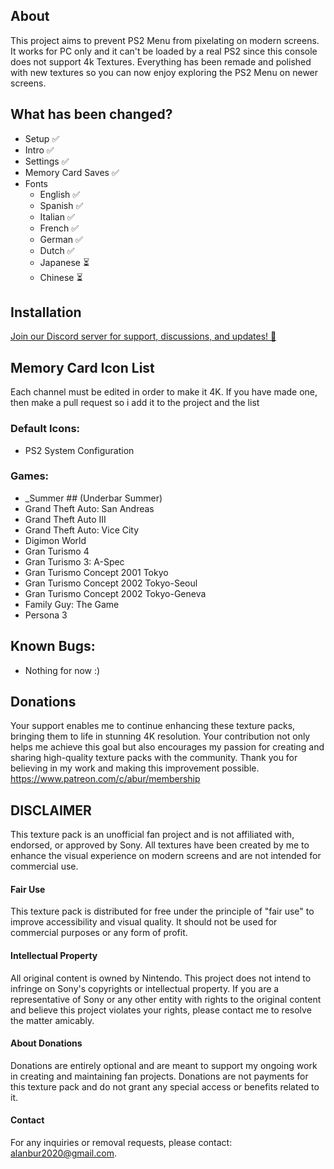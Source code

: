 ## About
This project aims to prevent PS2 Menu from pixelating on modern screens. It works for PC only and it can't be loaded by a real PS2 since this console does not support 4k Textures. Everything has been remade and polished with new textures so you can now enjoy exploring the PS2 Menu on newer screens.

## What has been changed?
- Setup ✅
- Intro ✅
- Settings ✅
- Memory Card Saves ✅
- Fonts
    - English ✅
    - Spanish ✅
    - Italian ✅
    - French ✅
    - German ✅
    - Dutch ✅
    - Japanese ⏳
    - Chinese ⏳


## Installation
[Join our Discord server for support, discussions, and updates! 🚀](https://discord.gg/6sCNcn3FjV)

## Memory Card Icon List
Each channel must be edited in order to make it 4K. If you have made one, then make a pull request so i add it to the project and the list<br>

### Default Icons:
- PS2 System Configuration

### Games:
- _Summer ## (Underbar Summer)
- Grand Theft Auto: San Andreas
- Grand Theft Auto III
- Grand Theft Auto: Vice City
- Digimon World
- Gran Turismo 4
- Gran Turismo 3: A-Spec
- Gran Turismo Concept 2001 Tokyo
- Gran Turismo Concept 2002 Tokyo-Seoul
- Gran Turismo Concept 2002 Tokyo-Geneva
- Family Guy: The Game
- Persona 3


## Known Bugs:
- Nothing for now :)

## Donations
Your support enables me to continue enhancing these texture packs, bringing them to life in stunning 4K resolution. Your contribution not only helps me achieve this goal but also encourages my passion for creating and sharing high-quality texture packs with the community. Thank you for believing in my work and making this improvement possible.
https://www.patreon.com/c/abur/membership

## DISCLAIMER
This texture pack is an unofficial fan project and is not affiliated with, endorsed, or approved by Sony. All textures have been created by me to enhance the visual experience on modern screens and are not intended for commercial use.

#### Fair Use
This texture pack is distributed for free under the principle of "fair use" to improve accessibility and visual quality. It should not be used for commercial purposes or any form of profit.

#### Intellectual Property
All original content is owned by Nintendo. This project does not intend to infringe on Sony's copyrights or intellectual property. If you are a representative of Sony or any other entity with rights to the original content and believe this project violates your rights, please contact me to resolve the matter amicably.

#### About Donations
Donations are entirely optional and are meant to support my ongoing work in creating and maintaining fan projects. Donations are not payments for this texture pack and do not grant any special access or benefits related to it.

#### Contact
For any inquiries or removal requests, please contact: alanbur2020@gmail.com.
